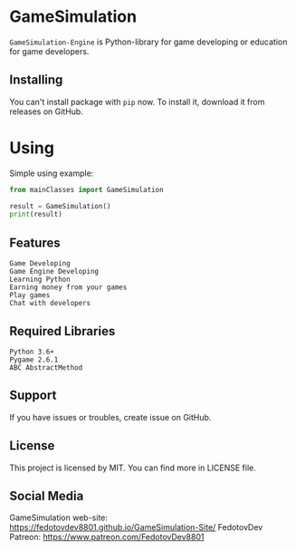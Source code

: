# GameSimulation

`GameSimulation-Engine` is Python-library for game developing or education for game developers.

## Installing

You can't install package with `pip` now. To install it, download it from releases on GitHub.

# Using

Simple using example:

```python
from mainClasses import GameSimulation

result = GameSimulation()
print(result)
```
## Features

    Game Developing
    Game Engine Developing
    Learning Python
    Earning money from your games
    Play games
    Chat with developers

## Required Libraries

    Python 3.6+
    Pygame 2.6.1
    ABC AbstractMethod

## Support

If you have issues or troubles, create issue on GitHub.

## License

This project is licensed by MIT. You can find more in LICENSE file.

## Social Media

GameSimulation web-site:
    https://fedotovdev8801.github.io/GameSimulation-Site/
FedotovDev Patreon:
    https://www.patreon.com/FedotovDev8801
